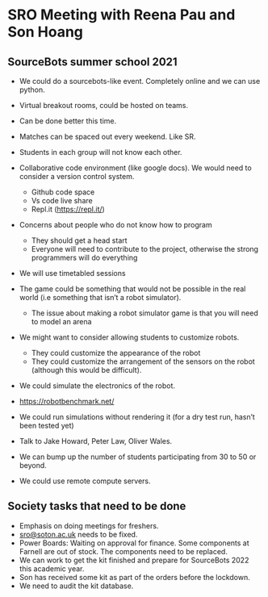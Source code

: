 # SRO Meeting with Reena Pau and Son Hoang                                           

## SourceBots summer school 2021
* We could do a sourcebots-like event. Completely online and we can use python.
*	Virtual breakout rooms, could be hosted on teams.
*	Can be done better this time.
*	Matches can be spaced out every weekend. Like SR.
*	Students in each group will not know each other.
* Collaborative code environment (like google docs). We would need to consider a version control system. 
	* Github code space
	*	Vs code live share
	*	Repl.it (https://repl.it/) 
	
*	Concerns about people who do not know how to program
	*	They should get a head start
	*	Everyone will need to contribute to the project, otherwise the strong programmers will do everything
	
*	We will use timetabled sessions 
*	The game could be something that would not be possible in the real world (i.e something that isn’t a robot simulator).

	*	The issue about making a robot simulator game is that you will need to model an arena 
*	We might want to consider allowing students to customize robots.
	*	They could customize the appearance of the robot
	*	They could customize the arrangement of the sensors on the robot (although this would be difficult). 
	
*	We could simulate the electronics of the robot. 
*	https://robotbenchmark.net/
*	We could run simulations without rendering it (for a dry test run, hasn’t been tested yet)
*	Talk to Jake Howard, Peter Law, Oliver Wales. 
*	We can bump up the number of students participating from 30 to 50 or beyond.
*	We could use remote compute servers.

## Society tasks that need to be done
*	Emphasis on doing meetings for freshers.
*	sro@soton.ac.uk needs to be fixed. 
*	Power Boards: Waiting on approval for finance. Some components at Farnell are out of stock. The components need to be replaced.
*	We can work to get the kit finished and prepare for SourceBots 2022 this academic year.
*	Son has received some kit as part of the orders before the lockdown.
*	We need to audit the kit database.
